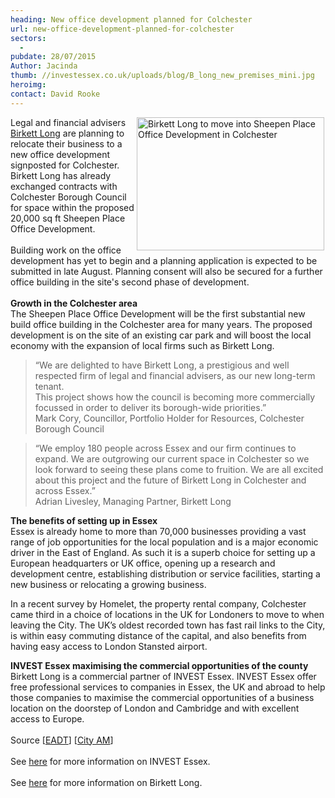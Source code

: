 ```yaml
---
heading: New office development planned for Colchester
url: new-office-development-planned-for-colchester
sectors:
  -  
pubdate: 28/07/2015
Author: Jacinda
thumb: //investessex.co.uk/uploads/blog/B_long_new_premises_mini.jpg
heroimg: 
contact: David Rooke
---
```

<p><img alt='Birkett Long to move into Sheepen Place Office Development in Colchester' src='http://www.investessex.co.uk/uploads/blog/B_long_new_premises_300.jpg' style='width: 300px; height: 213px; margin-left: 2px; margin-right: 2px; float: right;'/>Legal and financial advisers <a href='http://www.investessex.co.uk/partners/legal' target='_blank'>Birkett Long</a> are planning to relocate their business to a new office development signposted for Colchester. Birkett Long has already exchanged contracts with Colchester Borough Council for space within the proposed 20,000 sq ft Sheepen Place Office Development.<br/><br/>	Building work on the office development has yet to begin and a planning application is expected to be submitted in late August. Planning consent will also be secured for a further office building in the site's second phase of development.<br/><br/><strong>Growth in the Colchester area</strong><br/>	The Sheepen Place Office Development will be the first substantial new build office building in the Colchester area for many years. The proposed development is on the site of an existing car park and will boost the local economy with the expansion of local firms such as Birkett Long.</p><blockquote><p>		“We are delighted to have Birkett Long, a prestigious and well respected firm of legal and financial advisers, as our new long-term tenant.<br/>		This project shows how the council is becoming more commercially focussed in order to deliver its borough-wide priorities.”<br/>		Mark Cory, Councillor, Portfolio Holder for Resources, Colchester Borough Council</p></blockquote><blockquote><p>		“We employ 180 people across Essex and our firm continues to expand. We are outgrowing our current space in Colchester so we look forward to seeing these plans come to fruition. We are all excited about this project and the future of Birkett Long in Colchester and across Essex.”<br/>		Adrian Livesley, Managing Partner, Birkett Long</p></blockquote><p><strong>The benefits of setting up in Essex</strong><br/>	Essex is already home to more than 70,000 businesses providing a vast range of job opportunities for the local population and is a major economic driver in the East of England. As such it is a superb choice for setting up a European headquarters or UK office, opening up a research and development centre, establishing distribution or service facilities, starting a new business or relocating a growing business.</p><p>	In a recent survey by Homelet, the property rental company, Colchester came third in a choice of locations in the UK for Londoners to move to when leaving the City. The UK’s oldest recorded town has fast rail links to the City, is within easy commuting distance of the capital, and also benefits from having easy access to London Stansted airport.</p><p><strong>INVEST Essex maximising the commercial opportunities of the county</strong><br/>	Birkett Long is a commercial partner of INVEST Essex. INVEST Essex offer free professional services to companies in Essex, the UK and abroad to help those companies to maximise the commercial opportunities of a business location on the doorstep of London and Cambridge and with excellent access to Europe.<br/><br/>	Source [<a href='http://www.eadt.co.uk/news/legal_and_financial_advisers_birkett_long_to_move_into_colchester_borough_council_s_new_office_development_once_built_1_4169030' target='_blank'>EADT</a>] [<a href='http://www.cityam.com/220504/as-london-rental-prices-soar-where-do-londoners-move-to-when-they-quit-the-city-broadstone-and-brentwood-top-list-uk-house-prices?utm_medium=Email&amp;utm_source=Email&amp;utm_campaign=150721_CMU' target='_blank'>City AM</a>]<br/><br/>	See <a href='http://www.investessex.co.uk/services/to-essex-from-uk' target='_blank'>here</a> for more information on INVEST Essex.<br/><br/>	See <a href='http://www.investessex.co.uk/partners/legal' target='_blank'>here</a> for more information on Birkett Long.</p>